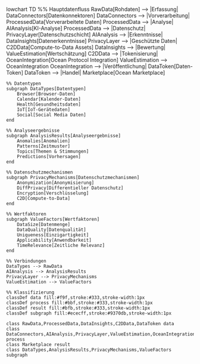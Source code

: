 lowchart TD
    %% Hauptdatenfluss
    RawData[Rohdaten] --> |Erfassung| DataConnectors[Datenkonnektoren]
    DataConnectors --> |Vorverarbeitung| ProcessedData[Vorverarbeitete Daten]
    ProcessedData --> |Analyse| AIAnalysis[KI-Analyse]
    ProcessedData --> |Datenschutz| PrivacyLayer[Datenschutzschicht]
    AIAnalysis --> |Erkenntnisse| DataInsights[Datenerkenntnisse]
    PrivacyLayer --> |Geschützte Daten| C2DData[Compute-to-Data Assets]
    DataInsights --> |Bewertung| ValueEstimation[Wertschätzung]
    C2DData --> |Tokenisierung| OceanIntegration[Ocean Protocol Integration]
    ValueEstimation --> OceanIntegration
    OceanIntegration --> |Veröffentlichung| DataToken[Daten-Token]
    DataToken --> |Handel| Marketplace[Ocean Marketplace]
    
    %% Datentypen
    subgraph DataTypes[Datentypen]
        Browser[Browser-Daten]
        Calendar[Kalender-Daten]
        Health[Gesundheitsdaten]
        IoT[IoT-Gerätedaten]
        Social[Social Media Daten]
    end
    
    %% Analyseergebnisse
    subgraph AnalysisResults[Analyseergebnisse]
        Anomalies[Anomalien]
        Patterns[Zeitmuster]
        Topics[Themen & Stimmungen]
        Predictions[Vorhersagen]
    end
    
    %% Datenschutzmechanismen
    subgraph PrivacyMechanisms[Datenschutzmechanismen]
        Anonymization[Anonymisierung]
        DiffPrivacy[Differentieller Datenschutz]
        Encryption[Verschlüsselung]
        C2D[Compute-to-Data]
    end
    
    %% Wertfaktoren
    subgraph ValueFactors[Wertfaktoren]
        DataSize[Datenmenge]
        DataQuality[Datenqualität]
        Uniqueness[Einzigartigkeit]
        Applicability[Anwendbarkeit]
        TimeRelevance[Zeitliche Relevanz]
    end
    
    %% Verbindungen
    DataTypes --> RawData
    AIAnalysis --> AnalysisResults
    PrivacyLayer --> PrivacyMechanisms
    ValueEstimation --> ValueFactors
    
    %% Klassifizierung
    classDef data fill:#f9f,stroke:#333,stroke-width:1px
    classDef process fill:#bbf,stroke:#333,stroke-width:1px
    classDef result fill:#bfb,stroke:#333,stroke-width:1px
    classDef subgraph fill:#ececff,stroke:#9370db,stroke-width:1px
    
    class RawData,ProcessedData,DataInsights,C2DData,DataToken data
    class DataConnectors,AIAnalysis,PrivacyLayer,ValueEstimation,OceanIntegration process
    class Marketplace result
    class DataTypes,AnalysisResults,PrivacyMechanisms,ValueFactors subgraph
